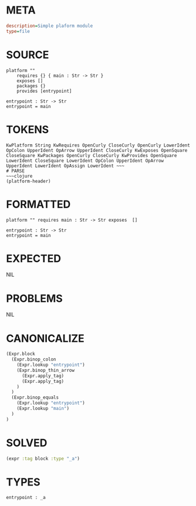 # META
~~~ini
description=Simple plaform module
type=file
~~~
# SOURCE
~~~roc
platform ""
	requires {} { main : Str -> Str }
	exposes []
	packages {}
	provides [entrypoint]

entrypoint : Str -> Str
entrypoint = main
~~~
# TOKENS
~~~text
KwPlatform String KwRequires OpenCurly CloseCurly OpenCurly LowerIdent OpColon UpperIdent OpArrow UpperIdent CloseCurly KwExposes OpenSquare CloseSquare KwPackages OpenCurly CloseCurly KwProvides OpenSquare LowerIdent CloseSquare LowerIdent OpColon UpperIdent OpArrow UpperIdent LowerIdent OpAssign LowerIdent ~~~
# PARSE
~~~clojure
(platform-header)
~~~
# FORMATTED
~~~roc
platform "" requires main : Str -> Str exposes  []

entrypoint : Str -> Str
entrypoint = main
~~~
# EXPECTED
NIL
# PROBLEMS
NIL
# CANONICALIZE
~~~clojure
(Expr.block
  (Expr.binop_colon
    (Expr.lookup "entrypoint")
    (Expr.binop_thin_arrow
      (Expr.apply_tag)
      (Expr.apply_tag)
    )
  )
  (Expr.binop_equals
    (Expr.lookup "entrypoint")
    (Expr.lookup "main")
  )
)
~~~
# SOLVED
~~~clojure
(expr :tag block :type "_a")
~~~
# TYPES
~~~roc
entrypoint : _a
~~~
